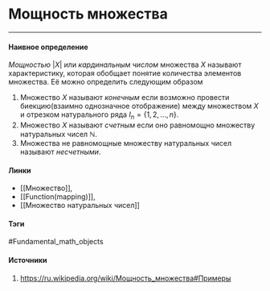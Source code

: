 # Мощность множества
***
#### Наивное определение
*Мощностью* $|X|$ или *кардинальным числом* множества $X$ называют характеристику, которая обобщает понятие количества элементов множества. Её можно определить следующим образом
1. Множество $X$ называют *конечным* если возможно провести биекцию(взаимно однозначное отображение) между множеством $X$ и отрезком натурального ряда $I_{n}=\{1,2,\dots,n\}$.  
2. Множество $X$ называют *счетным* если оно равномощно множеству натуральных чисел $\mathbb{N}$.
3. Множества не равномощные множеству натуральных чисел называют *несчетными*.
#### Линки
- [[Множество]],
- [[Function(mapping)]],
- [[Множество натуральных чисел]]
#### Тэги
 #Fundamental_math_objects 
#### Источники
1. https://ru.wikipedia.org/wiki/Мощность_множества#Примеры